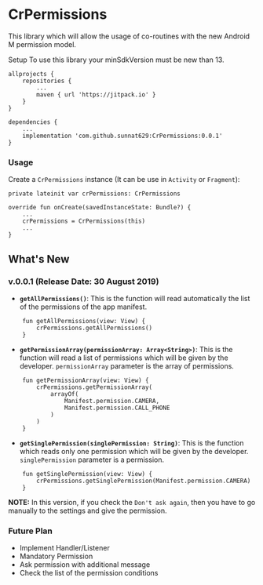 # CrPermissions
This library which will allow the usage of co-routines with the new Android M permission model.

Setup
To use this library your minSdkVersion must be new than 13.

```
allprojects {
    repositories {
        ...
        maven { url 'https://jitpack.io' }
    }
}
```

```
dependencies {
    ...
    implementation 'com.github.sunnat629:CrPermissions:0.0.1'
}
```

### Usage
Create a `CrPermissions` instance (It can be use in `Activity` or `Fragment`):

```
private lateinit var crPermissions: CrPermissions

override fun onCreate(savedInstanceState: Bundle?) {
    ...
    crPermissions = CrPermissions(this)
    ...
}
```
## What's New

### v.0.0.1 (Release Date: 30 August 2019)
- **`getAllPermissions()`**: This is the function will read automatically the list of the permissions of the app manifest.
```
    fun getAllPermissions(view: View) {
        crPermissions.getAllPermissions()
    }
```
- **`getPermissionArray(permissionArray: Array<String>)`**: This is the function will read a list of permissions which will be given by the developer. `permissionArray` parameter is the array of permissions.
```
    fun getPermissionArray(view: View) {
        crPermissions.getPermissionArray(
            arrayOf(
                Manifest.permission.CAMERA,
                Manifest.permission.CALL_PHONE
            )
        )
    }
```
- **`getSinglePermission(singlePermission: String)`**: This is the function which reads only one permission which will be given by the developer. `singlePermission` parameter is a permission.
```
    fun getSinglePermission(view: View) {
        crPermissions.getSinglePermission(Manifest.permission.CAMERA)
    }
```

**NOTE:** In this version, if you check the `Don't ask again`, then you have to go manually to the settings and give the permission.

### Future Plan
- Implement Handler/Listener
- Mandatory Permission
- Ask permission with additional message
- Check the list of the permission conditions


